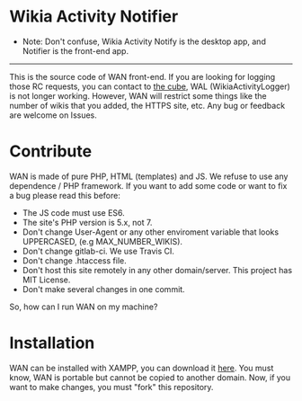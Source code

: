 # Wikia Activity Notifier

* Note: Don't confuse, Wikia Activity Notify is the desktop app, and Notifier is the front-end app.

---

This is the source code of WAN front-end. If you are looking for logging those RC
requests, you can contact to [the cube](https://dev.wikia.com/User_talk:KockaAdmiralac),
WAL (WikiaActivityLogger) is not longer working. However, WAN will restrict some
things like the number of wikis that you added, the HTTPS site, etc. Any bug or
feedback are welcome on Issues.

# Contribute

WAN is made of pure PHP, HTML (templates) and JS. We refuse to use any dependence /
PHP framework. If you want to add some code or want to fix a bug please read this before:

* The JS code must use ES6.
* The site's PHP version is 5.x, not 7.
* Don't change User-Agent or any other enviroment variable that looks UPPERCASED,
(e.g MAX_NUMBER_WIKIS).
* Don't change gitlab-ci. We use Travis CI.
* Don't change .htaccess file.
* Don't host this site remotely in any other domain/server. This project has
MIT License.
* Don't make several changes in one commit.

So, how can I run WAN on my machine?

# Installation

WAN can be installed with XAMPP, you can download it [here](https://www.apachefriends.org/download.html).
You must know, WAN is portable but cannot be copied to another domain. Now,
if you want to make changes, you must "fork" this repository.